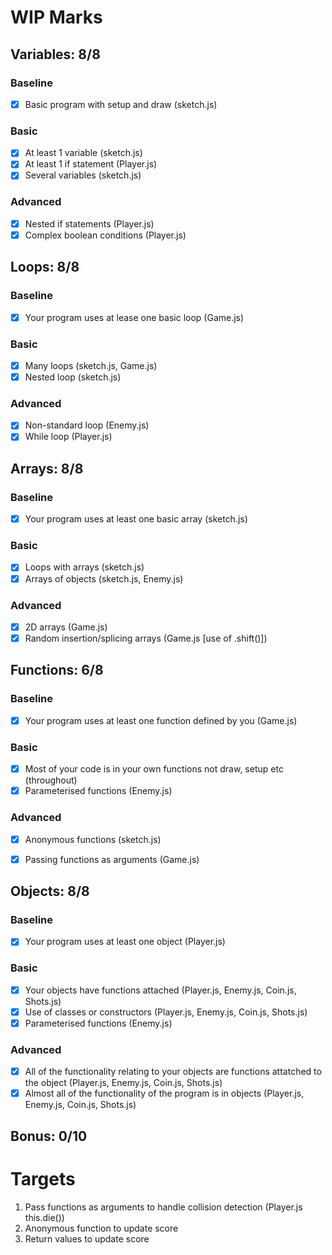 # WIP Marks

## Variables: 8/8

### Baseline

- [x] Basic program with setup and draw (sketch.js)

### Basic

- [x] At least 1 variable (sketch.js)
- [x] At least 1 if statement (Player.js)
- [x] Several variables (sketch.js)

### Advanced

- [x] Nested if statements (Player.js)
- [x] Complex boolean conditions (Player.js)

## Loops: 8/8

### Baseline

- [x] Your program uses at lease one basic loop (Game.js)

### Basic 

- [x] Many loops (sketch.js, Game.js)
- [x] Nested loop (sketch.js)

### Advanced 

- [x] Non-standard loop (Enemy.js)
- [x] While loop (Player.js)

## Arrays: 8/8

### Baseline

- [x] Your program uses at least one basic array (sketch.js)

### Basic

- [x] Loops with arrays (sketch.js)
- [x] Arrays of objects (sketch.js, Enemy.js)

### Advanced

- [x] 2D arrays (Game.js)
- [x] Random insertion/splicing arrays (Game.js [use of .shift()])

## Functions: 6/8

### Baseline

- [x] Your program uses at least one function defined by you (Game.js)

### Basic

- [x] Most of your code is in your own functions not draw, setup etc (throughout)
- [x] Parameterised functions (Enemy.js)

### Advanced

- [x] Anonymous functions (sketch.js)
- [x] Passing functions as arguments (Game.js)


## Objects: 8/8

### Baseline

- [x] Your program uses at least one object (Player.js)

### Basic

- [x] Your objects have functions attached (Player.js, Enemy.js, Coin.js, Shots.js)
- [x] Use of classes or constructors (Player.js, Enemy.js, Coin.js, Shots.js)
- [x] Parameterised functions (Enemy.js)

### Advanced
 
- [x] All of the functionality relating to your objects are functions attatched to the object (Player.js, Enemy.js, Coin.js, Shots.js)
- [x] Almost all of the functionality of the program is in objects (Player.js, Enemy.js, Coin.js, Shots.js)

## Bonus: 0/10

# Targets

1. Pass functions as arguments to handle collision detection (Player.js this.die())
2. Anonymous function to update score
3. Return values to update score